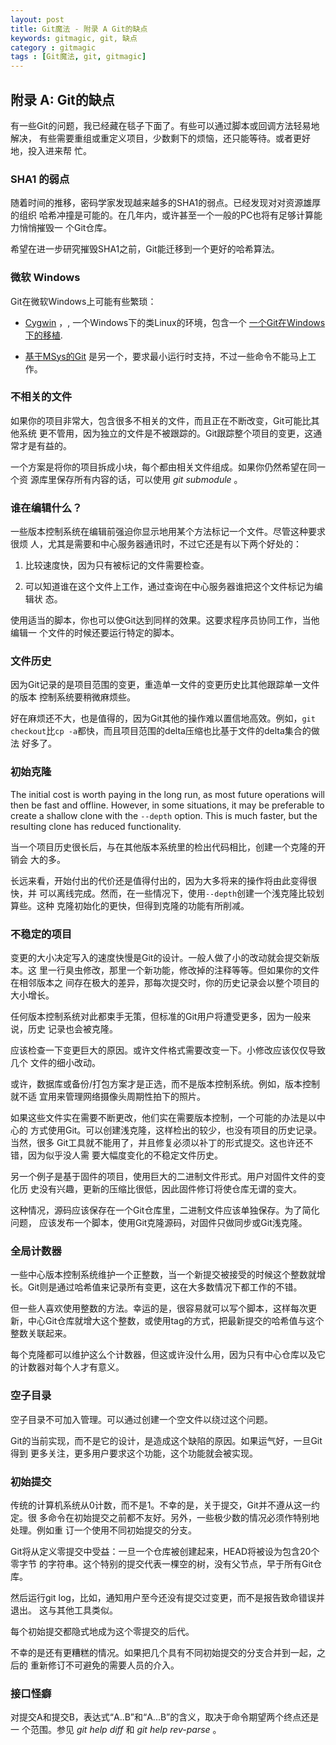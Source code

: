 ```yaml
---
layout: post
title: Git魔法 - 附录 A Git的缺点
keywords: gitmagic, git, 缺点
category : gitmagic
tags : [Git魔法, git, gitmagic]
---
```

## 附录 A: Git的缺点 ##

有一些Git的问题，我已经藏在毯子下面了。有些可以通过脚本或回调方法轻易地解决，
有些需要重组或重定义项目，少数剩下的烦恼，还只能等待。或者更好地，投入进来帮
忙。

### SHA1 的弱点 ###

随着时间的推移，密码学家发现越来越多的SHA1的弱点。已经发现对对资源雄厚的组织
哈希冲撞是可能的。在几年内，或许甚至一个一般的PC也将有足够计算能力悄悄摧毁一
个Git仓库。

希望在进一步研究摧毁SHA1之前，Git能迁移到一个更好的哈希算法。

### 微软 Windows ###

Git在微软Windows上可能有些繁琐：

- [Cygwin](http://cygwin.com/) ，, 一个Windows下的类Linux的环境，包含一个 [一个Git在Windows下的移植](http://cygwin.com/packages/git/).

- [基于MSys的Git](http://code.google.com/p/msysgit/) 是另一个，要求最小运行时支持，不过一些命令不能马上工作。
  
### 不相关的文件 ###

如果你的项目非常大，包含很多不相关的文件，而且正在不断改变，Git可能比其他系统
更不管用，因为独立的文件是不被跟踪的。Git跟踪整个项目的变更，这通常才是有益的。

一个方案是将你的项目拆成小块，每个都由相关文件组成。如果你仍然希望在同一个资
源库里保存所有内容的话，可以使用 *git submodule* 。

### 谁在编辑什么？ ###

一些版本控制系统在编辑前强迫你显示地用某个方法标记一个文件。尽管这种要求很烦
人，尤其是需要和中心服务器通讯时，不过它还是有以下两个好处的：

1. 比较速度快，因为只有被标记的文件需要检查。

2. 可以知道谁在这个文件上工作，通过查询在中心服务器谁把这个文件标记为编辑状
     态。

使用适当的脚本，你也可以使Git达到同样的效果。这要求程序员协同工作，当他编辑一
个文件的时候还要运行特定的脚本。

### 文件历史 ###

因为Git记录的是项目范围的变更，重造单一文件的变更历史比其他跟踪单一文件的版本
控制系统要稍微麻烦些。

好在麻烦还不大，也是值得的，因为Git其他的操作难以置信地高效。例如，`git
checkout`比`cp -a`都快，而且项目范围的delta压缩也比基于文件的delta集合的做法
好多了。

### 初始克隆 ###

The initial cost is worth paying in the long run, as most future operations will then be fast and offline. However, in some situations, it may be preferable to create a shallow clone with the `--depth` option. This is much faster, but the resulting clone has reduced functionality.

当一个项目历史很长后，与在其他版本系统里的检出代码相比，创建一个克隆的开销会
大的多。

长远来看，开始付出的代价还是值得付出的，因为大多将来的操作将由此变得很快，并
可以离线完成。然而，在一些情况下，使用`--depth`创建一个浅克隆比较划算些。这种
克隆初始化的更快，但得到克隆的功能有所削减。

### 不稳定的项目 ###

变更的大小决定写入的速度快慢是Git的设计。一般人做了小的改动就会提交新版本。这
里一行臭虫修改，那里一个新功能，修改掉的注释等等。但如果你的文件在相邻版本之
间存在极大的差异，那每次提交时，你的历史记录会以整个项目的大小增长。


任何版本控制系统对此都束手无策，但标准的Git用户将遭受更多，因为一般来说，历史
记录也会被克隆。

应该检查一下变更巨大的原因。或许文件格式需要改变一下。小修改应该仅仅导致几个
文件的细小改动。

或许，数据库或备份/打包方案才是正选，而不是版本控制系统。例如，版本控制就不适
宜用来管理网络摄像头周期性拍下的照片。

如果这些文件实在需要不断更改，他们实在需要版本控制，一个可能的办法是以中心的
方式使用Git。可以创建浅克隆，这样检出的较少，也没有项目的历史记录。当然，很多
Git工具就不能用了，并且修复必须以补丁的形式提交。这也许还不错，因为似乎没人需
要大幅度变化的不稳定文件历史。

另一个例子是基于固件的项目，使用巨大的二进制文件形式。用户对固件文件的变化历
史没有兴趣，更新的压缩比很低，因此固件修订将使仓库无谓的变大。

这种情况，源码应该保存在一个Git仓库里，二进制文件应该单独保存。为了简化问题，
应该发布一个脚本，使用Git克隆源码，对固件只做同步或Git浅克隆。

### 全局计数器 ###

一些中心版本控制系统维护一个正整数，当一个新提交被接受的时候这个整数就增长。Git则是通过哈希值来记录所有变更，这在大多数情况下都工作的不错。

但一些人喜欢使用整数的方法。幸运的是，很容易就可以写个脚本，这样每次更新，中心Git仓库就增大这个整数，或使用tag的方式，把最新提交的哈希值与这个整数关联起来。

每个克隆都可以维护这么个计数器，但这或许没什么用，因为只有中心仓库以及它的计数器对每个人才有意义。

### 空子目录 ###

空子目录不可加入管理。可以通过创建一个空文件以绕过这个问题。

Git的当前实现，而不是它的设计，是造成这个缺陷的原因。如果运气好，一旦Git得到
更多关注，更多用户要求这个功能，这个功能就会被实现。

### 初始提交 ###

传统的计算机系统从0计数，而不是1。不幸的是，关于提交，Git并不遵从这一约定。很
多命令在初始提交之前都不友好。另外，一些极少数的情况必须作特别地处理。例如重
订一个使用不同初始提交的分支。

Git将从定义零提交中受益：一旦一个仓库被创建起来，HEAD将被设为包含20个零字节
的字符串。这个特别的提交代表一棵空的树，没有父节点，早于所有Git仓库。

然后运行git log，比如，通知用户至今还没有提交过变更，而不是报告致命错误并退出。
这与其他工具类似。

每个初始提交都隐式地成为这个零提交的后代。

不幸的是还有更糟糕的情况。如果把几个具有不同初始提交的分支合并到一起，之后的
重新修订不可避免的需要人员的介入。

### 接口怪癖 ###

对提交A和提交B，表达式“A..B”和“A...B”的含义，取决于命令期望两个终点还是一
个范围。参见 *git help diff* 和 *git help rev-parse* 。
